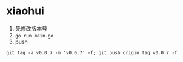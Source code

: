 # xiaohui

1. 先修改版本号
2. `go run main.go`
3. push

```
git tag -a v0.0.7 -m 'v0.0.7' -f; git push origin tag v0.0.7 -f
```

